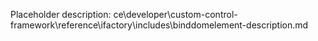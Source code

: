 Placeholder description: ce\developer\custom-control-framework\reference\ifactory\includes\binddomelement-description.md